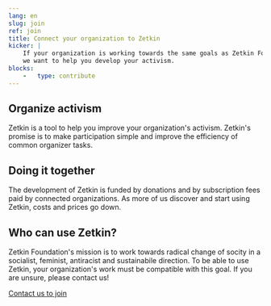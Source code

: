 ```yaml
---
lang: en
slug: join
ref: join
title: Connect your organization to Zetkin
kicker: |
    If your organization is working towards the same goals as Zetkin Foundation
    we want to help you develop your activism.
blocks:
    -   type: contribute
---
```


## Organize activism
Zetkin is a tool to help you improve your organization's activism. Zetkin's
promise is to make participation simple and improve the efficiency of
common organizer tasks.

## Doing it together
The development of Zetkin is funded by donations and by subscription fees paid
by connected organizations. As more of us discover and start using Zetkin, costs
and prices go down.

## Who can use Zetkin?
Zetkin Foundation's mission is to work towards radical change of socity in a
socialist, feminist, antiracist and sustainabile direction. To be able to use
Zetkin, your organization's work must be compatible with this goal. If you are
unsure, please contact us!

[Contact us to join](/en/contact)
